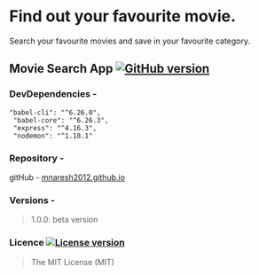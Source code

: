 # Find out your favourite movie.
Search your favourite movies and save in your favourite category.

## Movie Search App  [![GitHub version](http://img.shields.io/badge/version-1.0.0-brightgreen.svg)]()

### DevDependencies - 
```
"babel-cli": "^6.26.0",
 "babel-core": "^6.26.3",
 "express": "^4.16.3",
 "nodemon": "^1.18.1"
```

### Repository -
gitHub -  [mnaresh2012.github.io](http://mnaresh2012.github.io/index.html)

### Versions -
> 1.0.0: beta version

### Licence [![License version](http://img.shields.io/badge/License-MIT-red.svg)]()
> The MIT License (MIT)


